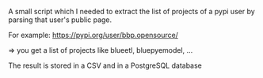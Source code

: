A small script which I needed to extract the list of projects of a pypi user by parsing that user's public page.

For example: https://pypi.org/user/bbp.opensource/

=> you get a list of projects like blueetl, bluepyemodel, ...

The result is stored in a CSV and in a PostgreSQL database
